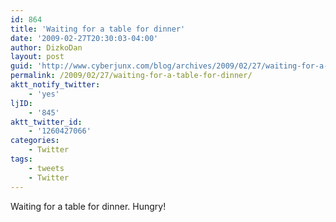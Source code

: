 ```yaml
---
id: 864
title: 'Waiting for a table for dinner'
date: '2009-02-27T20:30:03-04:00'
author: DizkoDan
layout: post
guid: 'http://www.cyberjunx.com/blog/archives/2009/02/27/waiting-for-a-table-for-dinner/'
permalink: /2009/02/27/waiting-for-a-table-for-dinner/
aktt_notify_twitter:
    - 'yes'
ljID:
    - '845'
aktt_twitter_id:
    - '1260427066'
categories:
    - Twitter
tags:
    - tweets
    - Twitter
---
```


Waiting for a table for dinner. Hungry!